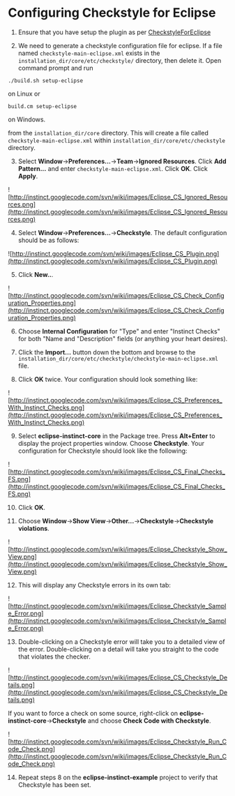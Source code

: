 # Configuring Checkstyle for Eclipse #

1. Ensure that you have setup the plugin as per [CheckstyleForEclipse](CheckstyleForEclipse.md)

2. We need to generate a checkstyle configuration file for eclipse. If a file named `checkstyle-main-eclipse.xml` exists in the `installation_dir/core/etc/checkstyle/` directory, then delete it. Open command prompt and run
```
./build.sh setup-eclipse
```
on Linux or

```
build.cm setup-eclipse
```
on Windows.

from the `installation_dir/core` directory. This will create a file called `checkstyle-main-eclipse.xml` within `installation_dir/core/etc/checkstyle` directory.

3. Select **Window**->**Preferences...**->**Team**->**Ignored Resources**. Click **Add Pattern...** and enter `checkstyle-main-eclipse.xml`. Click **OK**. Click **Apply**.

![http://instinct.googlecode.com/svn/wiki/images/Eclipse_CS_Ignored_Resources.png](http://instinct.googlecode.com/svn/wiki/images/Eclipse_CS_Ignored_Resources.png)

4. Select **Window**->**Preferences...**->**Checkstyle**. The default configuration should be as follows:

![http://instinct.googlecode.com/svn/wiki/images/Eclipse_CS_Plugin.png](http://instinct.googlecode.com/svn/wiki/images/Eclipse_CS_Plugin.png)

5. Click **New..**.

![http://instinct.googlecode.com/svn/wiki/images/Eclipse_CS_Check_Configuration_Properties.png](http://instinct.googlecode.com/svn/wiki/images/Eclipse_CS_Check_Configuration_Properties.png)

6. Choose **Internal Configuration** for "Type" and enter "Instinct Checks" for both "Name and "Description" fields (or anything your heart desires).

7. Click the **Import...** button down the bottom and browse to the `installation_dir/core/etc/checkstyle/checkstyle-main-eclipse.xml` file.

8. Click **OK** twice. Your configuration should look something like:

![http://instinct.googlecode.com/svn/wiki/images/Eclipse_CS_Preferences_With_Instinct_Checks.png](http://instinct.googlecode.com/svn/wiki/images/Eclipse_CS_Preferences_With_Instinct_Checks.png)


9. Select **eclipse-instinct-core** in the Package tree. Press **Alt+Enter** to display the project properties window. Choose **Checkstyle**. Your configuration for Checkstyle should look like the following:

![http://instinct.googlecode.com/svn/wiki/images/Eclipse_CS_Final_Checks_FS.png](http://instinct.googlecode.com/svn/wiki/images/Eclipse_CS_Final_Checks_FS.png)

10. Click **OK**.

11. Choose **Window**->**Show View**->**Other...**->**Checkstyle**->**Checkstyle violations**.

![http://instinct.googlecode.com/svn/wiki/images/Eclipse_Checkstyle_Show_View.png](http://instinct.googlecode.com/svn/wiki/images/Eclipse_Checkstyle_Show_View.png)

12. This will display any Checkstyle errors in its own tab:

![http://instinct.googlecode.com/svn/wiki/images/Eclipse_Checkstyle_Sample_Error.png](http://instinct.googlecode.com/svn/wiki/images/Eclipse_Checkstyle_Sample_Error.png)

13. Double-clicking on a Checkstyle error will take you to a detailed view of the error. Double-clicking on a detail will take you straight to the code that violates the checker.

![http://instinct.googlecode.com/svn/wiki/images/Eclipse_CS_Checkstyle_Details.png](http://instinct.googlecode.com/svn/wiki/images/Eclipse_CS_Checkstyle_Details.png)

If you want to force a check on some source, right-click on **eclipse-instinct-core**->**Checkstyle** and choose **Check Code with Checkstyle**.

![http://instinct.googlecode.com/svn/wiki/images/Eclipse_Checkstyle_Run_Code_Check.png](http://instinct.googlecode.com/svn/wiki/images/Eclipse_Checkstyle_Run_Code_Check.png)

14. Repeat steps 8 on the **eclipse-instinct-example** project to verify that Checkstyle has been set.